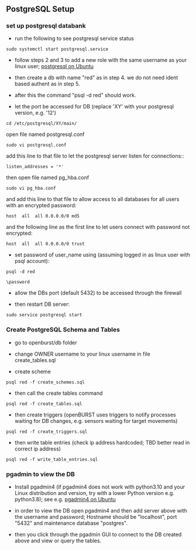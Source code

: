 
# 

## PostgreSQL Setup


### set up postgresql databank

* run the following to see postgresql service status
``` 
sudo systemctl start postgresql.service
``` 
* follow steps 2 and 3 to add a new role with the same username as your linux user; [postgresql on Ubuntu](https://www.digitalocean.com/community/tutorials/how-to-install-postgresql-on-ubuntu-20-04-quickstart)

* then create a db with name "red" as in step 4. we do not need ident based authent as in step 5.

* after this the command "psql -d red" should work.  

* let the port be accessed for DB (replace 'XY' with your postgresql version, e.g. '12')
```
cd /etc/postgresql/XY/main/
```

open file named postgresql.conf
```
sudo vi postgresql.conf
```
add this line to that file to let the postgresql server listen for connections::
```
listen_addresses = '*'
```

then open file named pg_hba.conf
```
sudo vi pg_hba.conf
```
and add this line to that file to allow access to all databases for all users with an encrypted password:
```
host  all  all 0.0.0.0/0 md5
```
 and the following line as the first line to let users connect with password not encrypted:
```
host  all  all 0.0.0.0/0 trust
```

* set password of user_name using (assuming logged in as linux user with psql account):
```
psql -d red
```
```
\password
```

* allow the DBs port (default 5432) to be accessed through the firewall

* then restart DB server: 
```
sudo service postgresql start
```

### Create PostgreSQL Schema and Tables

* go to openburst/db folder

* change OWNER username to your linux username in file create_tables.sql 

* create scheme
```
psql red -f create_schemes.sql
```
 
* then call the create tables command

```
psql red -f create_tables.sql
```

* then create triggers (openBURST uses triggers to notify processes waiting for DB changes, e.g. sensors waiting for target movements)
```
psql red -f create_triggers.sql
```

* then write table entries (check ip address hardcoded; TBD better read in correct ip address)
```
psql red -f write_table_entries.sql
```


### pgadmin to view the DB
* Install pgadmin4 (if pgadmin4 does not work with python3.10 and your Linux distribution and version, try with a lower Python version e.g. python3.8); see e.g. [pgadmin4 on Ubuntu](https://tecadmin.net/how-to-install-pgadmin4-on-ubuntu-20-04/)

* in order to view the DB open pgadmin4 and then add server above with the username and password; Hostname should be "localhost", port "5432" and maintenance database "postgres". 

* then you click through the pgadmin GUI to connect to the DB created above and view or query the tables. 